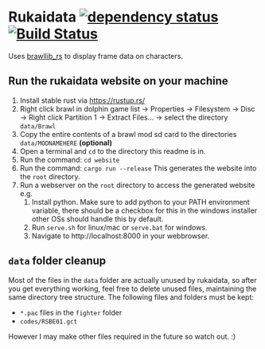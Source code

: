 # Rukaidata [![dependency status](https://deps.rs/repo/github/rukai/rukaidata/status.svg)](https://deps.rs/repo/github/rukai/rukaidata) [![Build Status](https://travis-ci.com/rukai/rukaidata.svg?branch=master)](https://travis-ci.com/rukai/rukaidata)

Uses [brawllib_rs](https://github.com/rukai/brawllib_rs) to display frame data on characters.

## Run the rukaidata website on your machine

1.  Install stable rust via https://rustup.rs/
2.  Right click brawl in dolphin game list -> Properties -> Filesystem -> Disc -> Right click Partition 1 -> Extract Files... -> select the directory `data/Brawl`
3.  Copy the entire contents of a brawl mod sd card to the directories `data/MODNAMEHERE` **(optional)**
4.  Open a terminal and `cd` to the directory this readme is in.
5.  Run the command: `cd website`
6.  Run the command: `cargo run --release` This generates the website into the `root` directory.
7.  Run a webserver on the `root` directory to access the generated website e.g.
    1.  Install python. Make sure to add python to your PATH environment variable, there should be a checkbox for this in the windows installer other OSs should handle this by default.
    2.  Run `serve.sh` for linux/mac or `serve.bat` for windows.
    3.  Navigate to http://localhost:8000 in your webbrowser.

## `data` folder cleanup

Most of the files in the `data` folder are actually unused by rukaidata, so after you get everything working, feel free to delete unused files, maintaining the same directory tree structure.
The following files and folders must be kept:
*   `*.pac` files in the `fighter` folder
*   `codes/RSBE01.gct`

However I may make other files required in the future so watch out. :)
